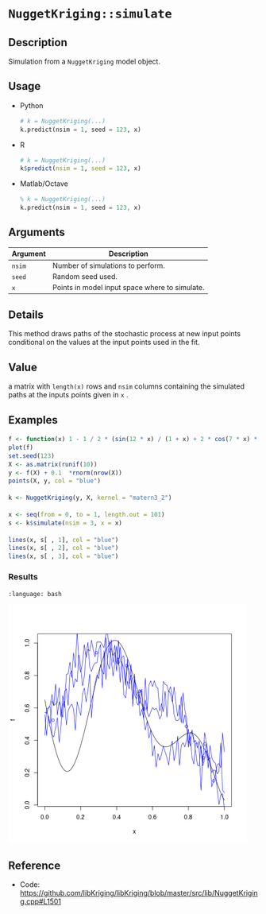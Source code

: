 # `NuggetKriging::simulate`


## Description

Simulation from a `NuggetKriging` model object.


## Usage

* Python
    ```python
    # k = NuggetKriging(...)
    k.predict(nsim = 1, seed = 123, x)
    ```
* R
    ```r
    # k = NuggetKriging(...)
    k$predict(nsim = 1, seed = 123, x)
    ```
* Matlab/Octave
    ```octave
    % k = NuggetKriging(...)
    k.predict(nsim = 1, seed = 123, x)
    ```


## Arguments

Argument      |Description
------------- |----------------
`nsim`     |     Number of simulations to perform.
`seed`     |     Random seed used.
`x`     |     Points in model input space where to simulate.


## Details

This method draws paths of the stochastic process at new input
 points conditional on the values at the input points used in the
 fit.


## Value

a matrix with `length(x)` rows and `nsim` 
 columns containing the simulated paths at the inputs points
 given in `x` .


## Examples

```r
f <- function(x) 1 - 1 / 2 * (sin(12 * x) / (1 + x) + 2 * cos(7 * x) * x^5 + 0.7)
plot(f)
set.seed(123)
X <- as.matrix(runif(10))
y <- f(X) + 0.1  *rnorm(nrow(X))
points(X, y, col = "blue")

k <- NuggetKriging(y, X, kernel = "matern3_2")

x <- seq(from = 0, to = 1, length.out = 101)
s <- k$simulate(nsim = 3, x = x)

lines(x, s[ , 1], col = "blue")
lines(x, s[ , 2], col = "blue")
lines(x, s[ , 3], col = "blue")
```

### Results
```{literalinclude} ../examples/simulate.NuggetKriging.md.Rout
:language: bash
```
![](../examples/simulate.NuggetKriging.md.png)


## Reference

* Code: <https://github.com/libKriging/libKriging/blob/master/src/lib/NuggetKriging.cpp#L1501>


